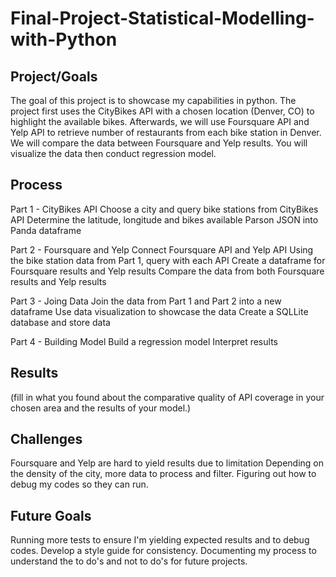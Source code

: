 # Final-Project-Statistical-Modelling-with-Python

## Project/Goals
The goal of this project is to showcase my capabilities in python. The project 
first uses the CityBikes API with a chosen location (Denver, CO) to highlight the available bikes. Afterwards, we will use Foursquare API and Yelp API to retrieve number of restaurants from each bike station in Denver. We will compare the data between Foursquare and Yelp results. You will visualize the data then conduct regression model.

## Process
Part 1 - CityBikes API
Choose a city and query bike stations from CityBikes API
Determine the latitude, longitude and bikes available
Parson JSON into Panda dataframe

Part 2 - Foursquare and Yelp
Connect Foursquare API and Yelp API
Using the bike station data from Part 1, query with each API
Create a dataframe for Foursquare results and Yelp results
Compare the data from both Foursquare results and Yelp results

Part 3 - Joing Data
Join the data from Part 1 and Part 2 into a new dataframe
Use data visualization to showcase the data
Create a SQLLite database and store data

Part 4 - Building Model
Build a regression model
Interpret results

## Results
(fill in what you found about the comparative quality of API coverage in your chosen area and the results of your model.)

## Challenges 
Foursquare and Yelp are hard to yield results due to limitation
Depending on the density of the city, more data to process and filter.
Figuring out how to debug my codes so they can run.

## Future Goals
Running more tests to ensure I'm yielding expected results and to debug codes.
Develop a style guide for consistency.
Documenting my process to understand the to do's and not to do's for future projects.
